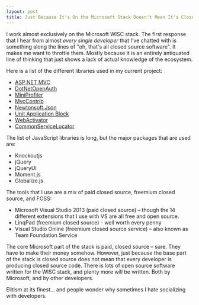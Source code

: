 ```yaml
---
layout: post
title: Just Because It's On the Microsoft Stack Doesn't Mean It's Closed Source
---
```


I work almost exclusively on the Microsoft WISC stack. The first response that I hear from almost _every single developer_ that I've
chatted with is something along the lines of "oh, that's all closed source software". It makes me want to throttle them.
Mostly because it is an entirely antiquated line of thinking that just shows a lack of actual knowledge of the ecosystem.

Here is a list of the different libraries used in my current project:

- [ASP.NET MVC](http://aspnetwebstack.codeplex.com/)
- [DotNetOpenAuth](https://github.com/DotNetOpenAuth/DotNetOpenAuth)
- [MiniProfiler](https://github.com/SamSaffron/MiniProfiler)
- [MvcContrib](http://mvccontrib.codeplex.com/SourceControl/latest)
- [Newtonsoft.Json](https://github.com/JamesNK/Newtonsoft.Json)
- [Unit Application Block](http://unity.codeplex.com/SourceControl/latest)
- [WebActivator](http://unity.codeplex.com/SourceControl/latest)
- [CommonServiceLocator](http://commonservicelocator.codeplex.com/SourceControl/latest)

The list of JavaScript libraries is long, but the major packages that are used are:

- Knockoutjs
- jQuery
- jQueryUI
- Moment.js
- Globalize.js

The tools that I use are a mix of paid closed source, freemium closed source, and FOSS:

- Microsoft Visual Studio 2013 (paid closed source) – though the 14 different extensions that I use with VS are all free and open source.
- LinqPad (freemium closed source) - well worth every penny
- Visual Studio Online (freemium closed source service) – also known as Team Foundation Service

The core Microsoft part of the stack is paid, closed source – sure. They have to make their money somehow. However, just because the
base part of the stack is closed source does not mean that every developer is producing closed source code. There is lots of open source
software written for the WISC stack, and plenty more will be written. Both by Microsoft, and by other developers.

Elitism at its finest… and people wonder why sometimes I hate socializing with developers.